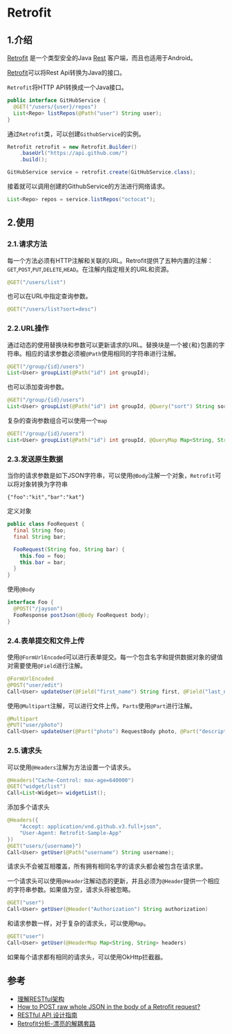 # Retrofit

## 1.介绍

[Retrofit](http://square.github.io/retrofit/) 是一个类型安全的Java [Rest](http://zh.wikipedia.org/wiki/REST) 客户端，而且也适用于Android。

[Retrofit](http://square.github.io/retrofit/)可以将Rest Api转换为Java的接口。

`Retrofit`将HTTP API转换成一个Java接口。
```java
public interface GitHubService {
  @GET("/users/{user}/repos")
  List<Repo> listRepos(@Path("user") String user);
}
```

通过`Retrofit`类，可以创建`GithubService`的实例。

```java
Retrofit retrofit = new Retrofit.Builder()
    .baseUrl("https://api.github.com/")
    .build();

GitHubService service = retrofit.create(GitHubService.class);
```

接着就可以调用创建的GithubService的方法进行网络请求。

```java
List<Repo> repos = service.listRepos("octocat");
```

## 2.使用

### 2.1.请求方法

每一个方法必须有HTTP注解和关联的URL。Retrofit提供了五种内置的注解：`GET`,`POST`,`PUT`,`DELETE`,`HEAD`。在注解内指定相关的URL和资源。

```java
@GET("/users/list")
```

也可以在URL中指定查询参数。

```java
@GET("/users/list?sort=desc")
```

### 2.2.URL操作

通过动态的使用替换块和参数可以更新请求的URL。替换块是一个被`{`和`}`包裹的字符串。相应的请求参数必须被`@Path`使用相同的字符串进行注解。

```java
@GET("/group/{id}/users")
List<User> groupList(@Path("id") int groupId);
```

也可以添加查询参数。

```java
@GET("/group/{id}/users")
List<User> groupList(@Path("id") int groupId, @Query("sort") String sort);
```

复杂的查询参数组合可以使用一个`map`

```java
@GET("/group/{id}/users")
List<User> groupList(@Path("id") int groupId, @QueryMap Map<String, String> options);
```

### 2.3.发送原生数据

当你的请求参数是如下JSON字符串，可以使用`@Body`注解一个对象，`Retrofit`可以将对象转换为字符串

```text
{"foo":"kit","bar":"kat"}
```

定义对象

```java
public class FooRequest {
  final String foo;
  final String bar;

  FooRequest(String foo, String bar) {
    this.foo = foo;
    this.bar = bar;
  }
}
```

使用`@Body`

```java
interface Foo {
  @POST("/jayson")
  FooResponse postJson(@Body FooRequest body);
}
```

### 2.4.表单提交和文件上传

使用`@FormUrlEncoded`可以进行表单提交。每一个包含名字和提供数据对象的键值对需要使用`@Field`进行注解。

```java
@FormUrlEncoded
@POST("user/edit")
Call<User> updateUser(@Field("first_name") String first, @Field("last_name") String last);
```

使用`@Multipart`注解，可以进行文件上传。`Parts`使用`@Part`进行注解。

```java
@Multipart
@PUT("user/photo")
Call<User> updateUser(@Part("photo") RequestBody photo, @Part("description") RequestBody description);
```

### 2.5.请求头

可以使用`@Headers`注解为方法设置一个请求头。

```java
@Headers("Cache-Control: max-age=640000")
@GET("widget/list")
Call<List<Widget>> widgetList();
```

添加多个请求头

```java
@Headers({
    "Accept: application/vnd.github.v3.full+json",
    "User-Agent: Retrofit-Sample-App"
})
@GET("users/{username}")
Call<User> getUser(@Path("username") String username);
```

请求头不会被互相覆盖，所有拥有相同名字的请求头都会被包含在请求里。

一个请求头可以使用`@Header`注解动态的更新，并且必须为`@Header`提供一个相应的字符串参数。如果值为空，请求头将被忽略。

```java
@GET("user")
Call<User> getUser(@Header("Authorization") String authorization)
```

和请求参数一样，对于复杂的请求头，可以使用`Map`。

```java
@GET("user")
Call<User> getUser(@HeaderMap Map<String, String> headers)
```

如果每个请求都有相同的请求头，可以使用OkHttp拦截器。


## 参考

* [理解RESTful架构](http://www.ruanyifeng.com/blog/2011/09/restful.html)
* [How to POST raw whole JSON in the body of a Retrofit request?](https://stackoverflow.com/questions/21398598/how-to-post-raw-whole-json-in-the-body-of-a-retrofit-request)
* [RESTful API 设计指南](http://www.ruanyifeng.com/blog/2014/05/restful_api.html)
* [Retrofit分析-漂亮的解耦套路](http://www.jianshu.com/p/45cb536be2f4)

